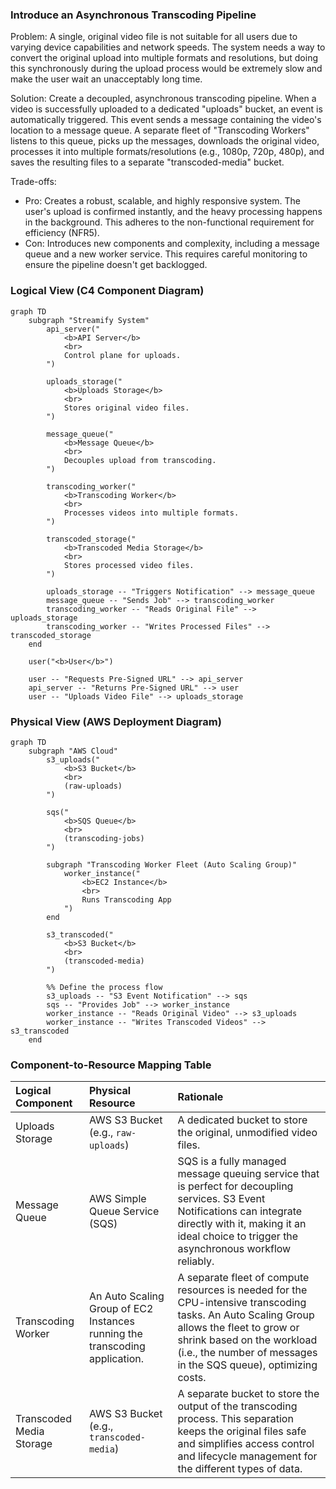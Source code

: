### **Introduce an Asynchronous Transcoding Pipeline**

Problem:
A single, original video file is not suitable for all users due to varying device capabilities and network speeds. The system needs a way to convert the original upload into multiple formats and resolutions, but doing this synchronously during the upload process would be extremely slow and make the user wait an unacceptably long time.

Solution:
Create a decoupled, asynchronous transcoding pipeline. When a video is successfully uploaded to a dedicated "uploads" bucket, an event is automatically triggered. This event sends a message containing the video's location to a message queue. A separate fleet of "Transcoding Workers" listens to this queue, picks up the messages, downloads the original video, processes it into multiple formats/resolutions (e.g., 1080p, 720p, 480p), and saves the resulting files to a separate "transcoded-media" bucket.

Trade-offs:
- Pro: Creates a robust, scalable, and highly responsive system. The user's upload is confirmed instantly, and the heavy processing happens in the background. This adheres to the non-functional requirement for efficiency (NFR5).
- Con: Introduces new components and complexity, including a message queue and a new worker service. This requires careful monitoring to ensure the pipeline doesn't get backlogged.

### **Logical View (C4 Component Diagram)**

```mermaid
graph TD
    subgraph "Streamify System"
        api_server("
            <b>API Server</b>
            <br>
            Control plane for uploads.
        ")

        uploads_storage("
            <b>Uploads Storage</b>
            <br>
            Stores original video files.
        ")

        message_queue("
            <b>Message Queue</b>
            <br>
            Decouples upload from transcoding.
        ")

        transcoding_worker("
            <b>Transcoding Worker</b>
            <br>
            Processes videos into multiple formats.
        ")
        
        transcoded_storage("
            <b>Transcoded Media Storage</b>
            <br>
            Stores processed video files.
        ")
        
        uploads_storage -- "Triggers Notification" --> message_queue
        message_queue -- "Sends Job" --> transcoding_worker
        transcoding_worker -- "Reads Original File" --> uploads_storage
        transcoding_worker -- "Writes Processed Files" --> transcoded_storage
    end

    user("<b>User</b>")

    user -- "Requests Pre-Signed URL" --> api_server
    api_server -- "Returns Pre-Signed URL" --> user
    user -- "Uploads Video File" --> uploads_storage
```

### **Physical View (AWS Deployment Diagram)**

```mermaid
graph TD
    subgraph "AWS Cloud"
        s3_uploads("
            <b>S3 Bucket</b>
            <br>
            (raw-uploads)
        ")

        sqs("
            <b>SQS Queue</b>
            <br>
            (transcoding-jobs)
        ")

        subgraph "Transcoding Worker Fleet (Auto Scaling Group)"
            worker_instance("
                <b>EC2 Instance</b>
                <br>
                Runs Transcoding App
            ")
        end

        s3_transcoded("
            <b>S3 Bucket</b>
            <br>
            (transcoded-media)
        ")
        
        %% Define the process flow
        s3_uploads -- "S3 Event Notification" --> sqs
        sqs -- "Provides Job" --> worker_instance
        worker_instance -- "Reads Original Video" --> s3_uploads
        worker_instance -- "Writes Transcoded Videos" --> s3_transcoded
    end
```

### **Component-to-Resource Mapping Table**

| Logical Component        | Physical Resource                                                                | Rationale                                                                                                                                                                                                                         |
| :----------------------- | :------------------------------------------------------------------------------- | :-------------------------------------------------------------------------------------------------------------------------------------------------------------------------------------------------------------------------------- |
| Uploads Storage          | AWS S3 Bucket (e.g., `raw-uploads`)                                                  | A dedicated bucket to store the original, unmodified video files.                                                                                                                                                                 |
| Message Queue            | AWS Simple Queue Service (SQS)                                                     | SQS is a fully managed message queuing service that is perfect for decoupling services. S3 Event Notifications can integrate directly with it, making it an ideal choice to trigger the asynchronous workflow reliably.                 |
| Transcoding Worker       | An Auto Scaling Group of EC2 Instances running the transcoding application.      | A separate fleet of compute resources is needed for the CPU-intensive transcoding tasks. An Auto Scaling Group allows the fleet to grow or shrink based on the workload (i.e., the number of messages in the SQS queue), optimizing costs. |
| Transcoded Media Storage | AWS S3 Bucket (e.g., `transcoded-media`)                                             | A separate bucket to store the output of the transcoding process. This separation keeps the original files safe and simplifies access control and lifecycle management for the different types of data.                               |
